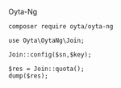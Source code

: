 Oyta-Ng

~~~
composer require oyta/oyta-ng
~~~

~~~
use Oyta\OytaNg\Join;
~~~
~~~
Join::config($sn,$key);

$res = Join::quota();
dump($res);
~~~
